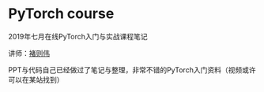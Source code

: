 # PyTorch course

2019年七月在线PyTorch入门与实战课程笔记

讲师：[褚则伟](http://people.cs.uchicago.edu/~zeweichu/)

PPT与代码自己已经做过了笔记与整理，非常不错的PyTorch入门资料（视频或许可以在某站找到）


